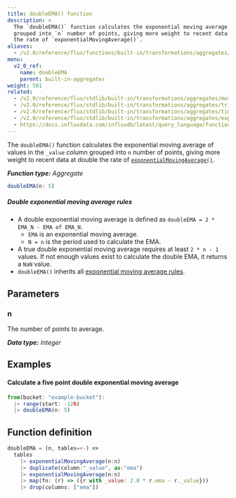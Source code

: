 ```yaml
---
title: doubleEMA() function
description: >
  The `doubleEMA()` function calculates the exponential moving average of values
  grouped into `n` number of points, giving more weight to recent data at double
  the rate of `exponentialMovingAverage()`.
aliases:
  - /v2.0/reference/flux/functions/built-in/transformations/aggregates/doubleema/
menu:
  v2_0_ref:
    name: doubleEMA
    parent: built-in-aggregates
weight: 501
related:
  - /v2.0/reference/flux/stdlib/built-in/transformations/aggregates/movingaverage/
  - /v2.0/reference/flux/stdlib/built-in/transformations/aggregates/tripleema/
  - /v2.0/reference/flux/stdlib/built-in/transformations/aggregates/timedmovingaverage/
  - /v2.0/reference/flux/stdlib/built-in/transformations/aggregates/exponentialmovingaverage/
  - https://docs.influxdata.com/influxdb/latest/query_language/functions/#double-exponential-moving-average, InfluxQL DOUBLE_EXPONENTIAL_MOVING_AVERAGE()
---
```


The `doubleEMA()` function calculates the exponential moving average of values in
the `_value` column grouped into `n` number of points, giving more weight to recent
data at double the rate of [`exponentialMovingAverage()`](/v2.0/reference/flux/stdlib/built-in/transformations/aggregates/exponentialmovingaverage/).

_**Function type:** Aggregate_  

```js
doubleEMA(n: 5)
```

##### Double exponential moving average rules
- A double exponential moving average is defined as `doubleEMA = 2 * EMA_N - EMA of EMA_N`.
    - `EMA` is an exponential moving average.
    - `N = n` is the period used to calculate the EMA.
- A true double exponential moving average requires at least `2 * n - 1` values.
  If not enough values exist to calculate the double EMA, it returns a `NaN` value.
- `doubleEMA()` inherits all [exponential moving average rules](/v2.0/reference/flux/stdlib/built-in/transformations/aggregates/exponentialmovingaverage/#exponential-moving-average-rules).

## Parameters

### n
The number of points to average.

_**Data type:** Integer_

## Examples

#### Calculate a five point double exponential moving average
```js
from(bucket: "example-bucket"):
  |> range(start: -12h)
  |> doubleEMA(n: 5)
```

## Function definition
```js
doubleEMA = (n, tables=<-) =>
  tables
    |> exponentialMovingAverage(n:n)
    |> duplicate(column:"_value", as:"ema")
    |> exponentialMovingAverage(n:n)
    |> map(fn: (r) => ({r with _value: 2.0 * r.ema - r._value}))
    |> drop(columns: ["ema"])
```
